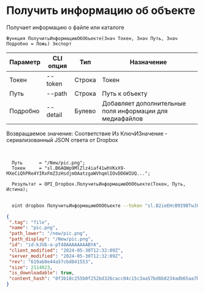 ﻿---
sidebar_position: 1
---

# Получить информацию об объекте
 Получает информацию о файле или каталоге



`Функция ПолучитьИнформациюОбОбъекте(Знач Токен, Знач Путь, Знач Подробно = Ложь) Экспорт`

  | Параметр | CLI опция | Тип | Назначение |
  |-|-|-|-|
  | Токен | --token | Строка | Токен |
  | Путь | --path | Строка | Путь к объекту |
  | Подробно | --detail | Булево | Добавляет дополнительные поля информации для медиафайлов |

  
  Возвращаемое значение:   Соответствие Из КлючИЗначение - сериализованный JSON ответа от Dropbox

<br/>




```bsl title="Пример кода"
  Путь      = "/New/pic.png";
  Токен     = "sl.B6AQWp9MlZlz4iaf41whVKxX9-MXeCiQhPRe4YIRxFmZ3zHsdjmOAatzgaWVhqmlIOvDD6WIUQ...";
  
  Результат = OPI_Dropbox.ПолучитьИнформациюОбОбъекте(Токен, Путь, Истина);
```



```sh title="Пример команды CLI"
    
  oint dropbox ПолучитьИнформациюОбОбъекте --token "sl.B2ieEHcB9I9BTwJFjbf_MQtoZMKjGYgkpBqzQkvBfuSz41Qpy5r3d7a4ax22I5ILWhd9KLbN5L..." --path %path% --detail %detail%

```

```json title="Результат"
{
 ".tag": "file",
 "name": "pic.png",
 "path_lower": "/new/pic.png",
 "path_display": "/New/pic.png",
 "id": "id:kJU6-a-pT48AAAAAAAABYA",
 "client_modified": "2024-05-30T12:32:09Z",
 "server_modified": "2024-05-30T12:32:09Z",
 "rev": "619ab0e44a57cbd841553",
 "size": 2114023,
 "is_downloadable": true,
 "content_hash": "0f3b18c255b0f252bd326cacc04c15c3aa57bd6b8234adb65aa7bb2987a65492"
}
```
